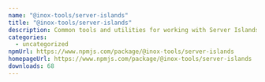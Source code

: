 ```yaml
---
name: "@inox-tools/server-islands"
title: "@inox-tools/server-islands"
description: Common tools and utilities for working with Server Islands.
categories:
  - uncategorized
npmUrl: https://www.npmjs.com/package/@inox-tools/server-islands
homepageUrl: https://www.npmjs.com/package/@inox-tools/server-islands
downloads: 68
---
```


